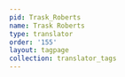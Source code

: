 ```yaml
---
pid: Trask_Roberts
name: Trask Roberts
type: translator
order: '155'
layout: tagpage
collection: translator_tags
---
```

